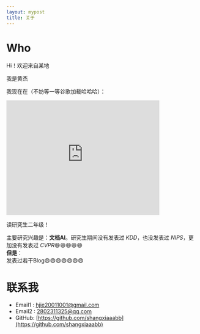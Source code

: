 ```yaml
---
layout: mypost
title: 关于
---
```

# Who

Hi！欢迎来自<span id="visitor-location">某地</span>

我是黄杰  

我现在在（不妨等一等谷歌加载哈哈哈）：  

<iframe src="https://www.google.com/maps/embed?pb=!1m18!1m12!1m3!1d13187.62315506682!2d114.3654708839818!3d30.47356738111945!2m3!1f0!2f0!3f0!3m2!1i1024!2i768!4f13.1!3m3!1m2!1s0x342ebb0327eda313%3A0x4ca810852fdd8295!2z5Lit5Y2X6LSi57uP5pS_5rOV5aSn5a2m5Y2X5rmW5qCh5Yy656CU56m255Sf6Zmi!5e0!3m2!1szh-CN!2sjp!4v1737095885217!5m2!1szh-CN!2sjp" width="400" height="300" style="border:0;" allowfullscreen="" loading="lazy" referrerpolicy="no-referrer-when-downgrade"></iframe>

读研究生二年级！  

主要研究兴趣是：**文档AI**。研究生期间没有发表过 *KDD*，也没发表过 *NIPS*，更加没有发表过 *CVPR*😄😄😄😄😄  
**但是**：  
发表过若干Blog😄😄😄😄😄😄😄  

# 联系我  

- Email1&nbsp;: [hjie20011001@gmail.com](mailto:hjie20011001@gmail.com)  
- Email2&nbsp;: [2802311325@qq.com](mailto:2802311325@gmail.com)  
- GitHub: [https://github.com/shangxiaaabb](https://github.com/shangxiaaabb) 


 <script>
  // 获取访问者地理位置
  function fetchAddress(lat, lon) {
    const url = `https://nominatim.openstreetmap.org/reverse?format=jsonv2&lat=${lat}&lon=${lon}&accept-language=en`;
    fetch(url)
      .then(response => response.json())
      .then(data => {
        const location =
          data.address.city ||
          data.address.town ||
          data.address.village ||
          "某地";
        document.getElementById("visitor-location").textContent = location;
      })
      .catch(() => {
        document.getElementById("visitor-location").textContent = "某地";
      });
  }
  function getLocation() {
    if (navigator.geolocation) {
      navigator.geolocation.getCurrentPosition(
        (position) => {
          const lat = position.coords.latitude;
          const lon = position.coords.longitude;
          fetchAddress(lat, lon);
        },
        () => {
          document.getElementById("visitor-location").textContent = "某地";
        }
      );
    } else {
      document.getElementById("visitor-location").textContent = "某地";
    }
  }

  // 页面加载时执行
  window.onload = function() {
    getLocation(); // 获取访问者地理位置
  };
</script>